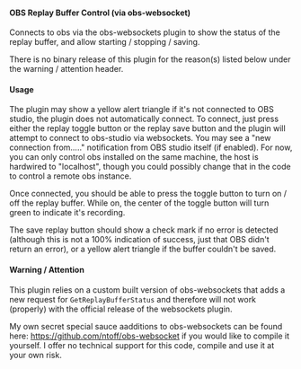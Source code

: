 #### OBS Replay Buffer Control (via obs-websocket)

Connects to obs via the obs-websockets plugin to show the status of the replay buffer, and allow starting / stopping / saving.

There is no binary release of this plugin for the reason(s) listed below under the warning / attention header.

#### Usage

The plugin may show a yellow alert triangle if it's not connected to OBS studio, the plugin does not automatically connect. To connect, just press either the replay toggle button or the replay save button and the plugin will attempt to connect to obs-studio via websockets. You may see a "new connection from....." notification from OBS studio itself (if enabled). For now, you can only control obs installed on the same machine, the host is hardwired to "localhost", though you could possibly change that in the code to control a remote obs instance.

Once connected, you should be able to press the toggle button to turn on / off the replay buffer. While on, the center of the toggle button will turn green to indicate it's recording.

The save replay button should show a check mark if no error is detected (although this is not a 100% indication of success, just that OBS didn't return an error), or a yellow alert triangle if the buffer couldn't be saved.

#### Warning / Attention

This plugin relies on a custom built version of obs-websockets that adds a new request for ```GetReplayBufferStatus``` and therefore will not work (properly) with the official release of the websockets plugin.

My own secret special sauce aadditions to obs-websockets can be found here: https://github.com/ntoff/obs-websocket if you would like to compile it yourself. I offer no technical support for this code, compile and use it at your own risk.